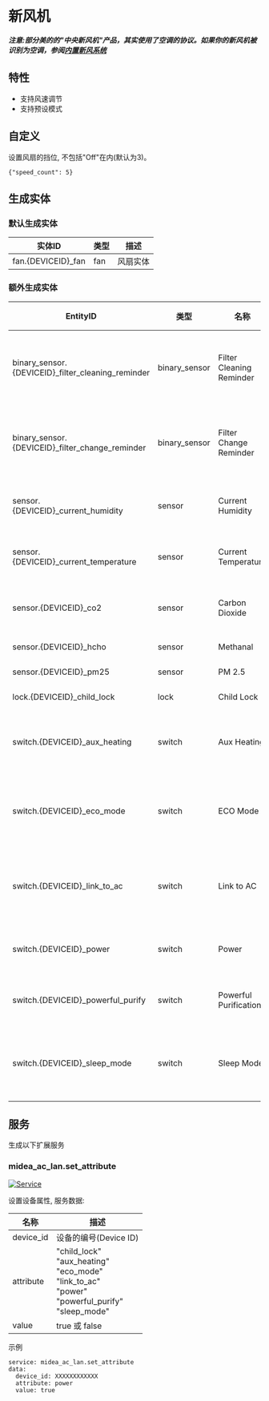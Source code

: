 # 新风机

***注意:部分美的的"中央新风机"产品，其实使用了空调的协议。如果你的新风机被识别为空调，参阅[内置新风系统](AC_hans.md#%E5%86%85%E7%BD%AE%E6%96%B0%E9%A3%8E%E7%B3%BB%E7%BB%9F)***

## 特性
- 支持风速调节
- 支持预设模式

## 自定义

设置风扇的挡位, 不包括"Off"在内(默认为3)。

```
{"speed_count": 5}
```

## 生成实体
### 默认生成实体
| 实体ID               | 类型  | 描述   |
|--------------------|-----|------|
| fan.{DEVICEID}_fan | fan | 风扇实体 |

### 额外生成实体

| EntityID                                          | 类型            | 名称                       | 描述     |
|---------------------------------------------------|---------------|--------------------------|--------|
| binary_sensor.{DEVICEID}_filter_cleaning_reminder | binary_sensor | Filter Cleaning Reminder | 滤芯清洁提醒 |
| binary_sensor.{DEVICEID}_filter_change_reminder   | binary_sensor | Filter Change Reminder   | 滤芯更换提醒 |
| sensor.{DEVICEID}_current_humidity                | sensor        | Current Humidity         | 当前湿度   |
| sensor.{DEVICEID}_current_temperature             | sensor        | Current Temperature      | 当前温度   |
| sensor.{DEVICEID}_co2                             | sensor        | Carbon Dioxide           | 二氧化碳   |
| sensor.{DEVICEID}_hcho                            | sensor        | Methanal                 | 甲醛     |
| sensor.{DEVICEID}_pm25                            | sensor        | PM 2.5                   | PM 2.5 |
| lock.{DEVICEID}_child_lock                        | lock          | Child Lock               | 童锁     |
| switch.{DEVICEID}_aux_heating                     | switch        | Aux Heating              | 电辅热开关  |
| switch.{DEVICEID}_eco_mode                        | switch        | ECO Mode                 | 节能模式开关 |
| switch.{DEVICEID}_link_to_ac                      | switch        | Link to AC               | 空调联动开关 |
| switch.{DEVICEID}_power                           | switch        | Power                    | 电源开关   |
| switch.{DEVICEID}_powerful_purify                 | switch        | Powerful Purification    | 强净开关   |
| switch.{DEVICEID}_sleep_mode                      | switch        | Sleep Mode               | 睡眠模式开关 |

## 服务
生成以下扩展服务

### midea_ac_lan.set_attribute

[![Service](https://my.home-assistant.io/badges/developer_call_service.svg)](https://my.home-assistant.io/redirect/developer_call_service/?service=midea_ac_lan.set_attribute)

设置设备属性, 服务数据:

| 名称        | 描述                                                                                                                |
|-----------|-------------------------------------------------------------------------------------------------------------------|
| device_id | 设备的编号(Device ID)                                                                                                  |
| attribute | "child_lock"<br/>"aux_heating"<br/>"eco_mode"<br/>"link_to_ac"<br/>"power"<br/>"powerful_purify"<br/>"sleep_mode" |
| value     | true 或 false                                                                                                      |

示例
```
service: midea_ac_lan.set_attribute
data:
  device_id: XXXXXXXXXXXX
  attribute: power
  value: true
```
